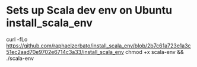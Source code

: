 # Sets up Scala dev env on Ubuntu install_scala_env
curl -fLo https://github.com/raphaelzerbato/install_scala_env/blob/2b7c61a723e1a3c51ec2aad70e9702e6714c3a33/install_scala_env
chmod +x scala-env && ./scala-env
